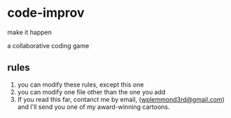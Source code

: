 # code-improv
make it happen

a collaborative coding game

## rules
1. you can modify these rules, except this one
2. you can modify one file other than the one you add
3. If you read this far, contanct me by email,
(wplemmond3rd@gmail.com)
and I'll send you one of my award-winning cartoons.


